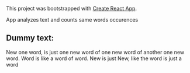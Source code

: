 This project was bootstrapped with [Create React App](https://github.com/facebookincubator/create-react-app).

App analyzes text and counts same words occurences<br>

## Dummy text:
New one word, is just one new word of one new word of another one new word. Word is like a word of word. New is just New, like the word is just a word
